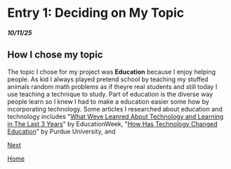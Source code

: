 # Entry 1: Deciding on My Topic 
##### 10/11/25

## How I chose my topic 
The topic I chose for my project was **Education** because I enjoy helping people. As kid I always played pretend school by teaching  my stuffed animals random math problems as if theyre real students and still today I use teaching a technique to study. Part of education is the diverse way people learn so I knew I had to make a education easier some how by incorporating technology. Some articles I researched about education and technology includes "[What Weve Leanred About Technology and Learning in The Last 3 Years](https://www.edweek.org/technology/what-weve-learned-about-technology-and-learning-in-the-last-3-years/2023/03)" by EducationWeek, "[How Has Technology Changed Education](https://education.purdue.edu/2024/01/how-has-technology-changed-education/)" by Purdue University, and 

[Next](entry02.md)

[Home](../README.md)
